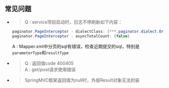 ## 常见问题
* > Q : service项目启动时，日志不停刷新如下内容：
    ``` java
    paginator.PageInterceptor - dialectClass: {***.paginator.dialect.OracleDialect} 
    paginator.PageInterceptor - asyncTotalCount: {false}  
    ```
    A : Mapper.xml中分页的sql有错误，检查近期提交的sql，特别是`parameterType`和`resultType`
  
* > Q : 返回值code 400405 <br> A : get/post请求使用错误
* > SpringMVC框架返回值为null时，外层Result对象无法封装

